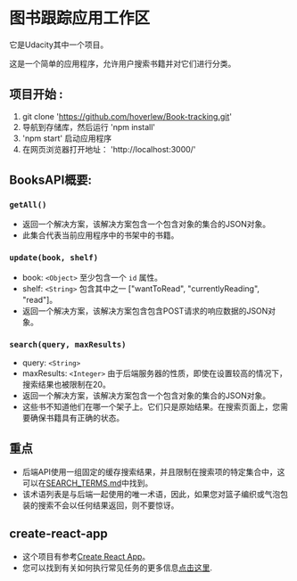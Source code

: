 # 图书跟踪应用工作区
它是Udacity其中一个项目。

这是一个简单的应用程序，允许用户搜索书籍并对它们进行分类。

## 项目开始 :

1. git clone 'https://github.com/hoverlew/Book-tracking.git'
2. 导航到存储库，然后运行 'npm install'
3. 'npm start' 启动应用程序
4. 在网页浏览器打开地址： 'http://localhost:3000/' 

## BooksAPI概要:

### `getAll()`
* 返回一个解决方案，该解决方案包含一个包含对象的集合的JSON对象。
* 此集合代表当前应用程序中的书架中的书籍。

### `update(book, shelf)`
* book: `<Object>` 至少包含一个 `id` 属性。
* shelf: `<String>` 包含其中之一 ["wantToRead", "currentlyReading", "read"]。  
* 返回一个解决方案，该解决方案包含包含POST请求的响应数据的JSON对象。

### `search(query, maxResults)`
* query: `<String>`
* maxResults: `<Integer>` 由于后端服务器的性质，即使在设置较高的情况下，搜索结果也被限制在20。
* 返回一个解决方案，该解决方案包含一个包含对象的集合的JSON对象。
* 这些书不知道他们在哪一个架子上。它们只是原始结果。在搜索页面上，您需要确保书籍具有正确的状态。

## 重点
* 后端API使用一组固定的缓存搜索结果，并且限制在搜索项的特定集合中，这可以在[SEARCH_TERMS.md](SEARCH_TERMS.md)中找到。
* 该术语列表是与后端一起使用的唯一术语，因此，如果您对篮子编织或气泡包装的搜索不会以任何结果返回，则不要惊讶。
## create-react-app

* 这个项目有参考[Create React App](https://github.com/facebookincubator/create-react-app)。
* 您可以找到有关如何执行常见任务的更多信息[点击这里](https://github.com/facebookincubator/create-react-app/blob/master/packages/react-scripts/template/README.md).
